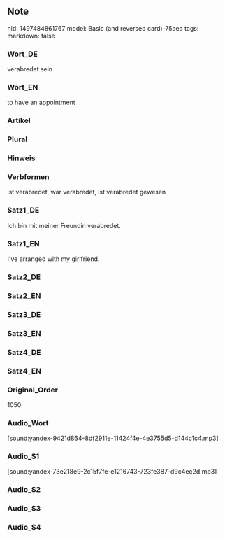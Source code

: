 ## Note
nid: 1497484861767
model: Basic (and reversed card)-75aea
tags: 
markdown: false

### Wort_DE
verabredet sein

### Wort_EN
to have an appointment

### Artikel


### Plural


### Hinweis


### Verbformen
ist verabredet, war verabredet, ist verabredet gewesen

### Satz1_DE
Ich bin mit meiner Freundin verabredet.

### Satz1_EN
I've arranged with my girlfriend.

### Satz2_DE


### Satz2_EN


### Satz3_DE


### Satz3_EN


### Satz4_DE


### Satz4_EN


### Original_Order
1050

### Audio_Wort
[sound:yandex-9421d864-8df2911e-11424f4e-4e3755d5-d144c1c4.mp3]

### Audio_S1
[sound:yandex-73e218e9-2c15f7fe-e1216743-723fe387-d9c4ec2d.mp3]

### Audio_S2


### Audio_S3


### Audio_S4

